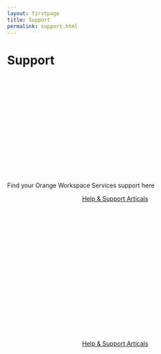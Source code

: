 ```yaml
---
layout: firstpage
title: Support
permalink: support.html
---
```


<style type="text/css">
    .bgimg {
        background-image: url('../images/support-bg.jpg');
        background-position:center bottom 20%;
	    background-size: 100%;
	    background-repeat: no-repeat
    }
    .bgarticles {
        text-align: center;
        border-radius: 15px;
        background-image: url('../images/support-bgarticles.jpg');
        background-position:center;
	    background-size: 100%;
	    background-repeat: no-repeat;
        height: 300px
    }
    .bgdocuments {
        text-align: center;
        border-radius: 15px;
        background-image: url('../images/support-bgdocuments.jpg');
        background-position:center;
	    background-size: 100%;
	    background-repeat: no-repeat;
        height: 300px
    }
    .jumbotron-height {
        height: 300px;
    }
</style>

<div class="jumbotron jumbotron-height bgimg">
    <div class="container">
        <h1>Support</h1>
        <p></p>
        <p></p>
    </div>
</div>

<div class="container">
    <div class="row-nopadding">
        <div class="col-sm-12 text-center">
            <h7>Find your Orange Workspace Services support here</h7>
        </div>
    </div>
</div>

<div class="container">
    <div>
        <div class="col-sm-6 text-center bgarticles">
            <p><a class="btn btn-jumbotron btn-lg" href="{{ "https://docs.orangeworkspaceservices.com" | relative_url }}" target="_blank" role="button">Help & Support Articals</a></p>
        </div>
        <div style="height: 10px">
            <p></p>
        </div>
        <div class="col-sm-6 text-center bgdocuments">
            <p><a class="btn btn-jumbotron btn-lg" href="{{ "https://docs.orangeworkspaceservices.com" | relative_url }}" target="_blank" role="button">Help & Support Articals</a></p>
        </div>
    </div>
</div>

